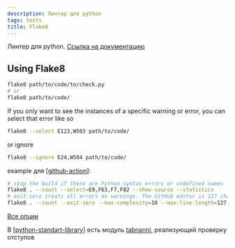 ```yaml
---
description: Линтер для python
tags: tests
title: Flake8
---
```

Линтер для python. [Ссылка на документацию](https://flake8.pycqa.org/en/latest/index.html)

## Using Flake8

```bash
flake8 path/to/code/to/check.py
# or
flake8 path/to/code/
```

If you only want to see the instances of a specific warning or error, you can select that error like so

```bash
flake8 --select E123,W503 path/to/code/
```

or ignore

```bash
flake8 --ignore E24,W504 path/to/code/
```

example для [[github-action]]:

```bash
# stop the build if there are Python syntax errors or undefined names
flake8 . --count --select=E9,F63,F7,F82 --show-source --statistics
# exit-zero treats all errors as warnings. The GitHub editor is 127 chars wide
flake8 . --count --exit-zero --max-complexity=10 --max-line-length=127 --statistics
```

[Все опции](https://flake8.pycqa.org/en/latest/user/options.html)

В [[python-standart-library]] есть модуль [tabnanni](https://docs.python.org/3/library/tabnanny.html?highlight=tabnanny#module-tabnanny), реализующий проверку отступов

[//begin]: # "Autogenerated link references for markdown compatibility"
[github-action]: github-action "Githunb action"
[python-standart-library]: ../lists/python-standart-library "Стандартная библиотека python и полезные ресурсы"
[//end]: # "Autogenerated link references"